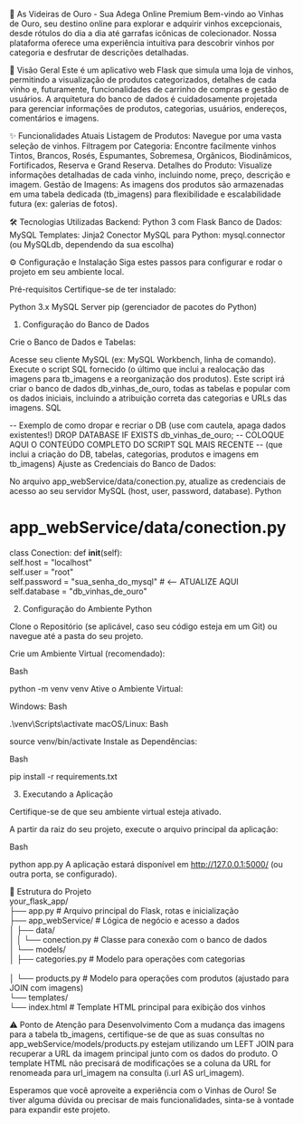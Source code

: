 🍷 As Videiras de Ouro - Sua Adega Online Premium
Bem-vindo ao Vinhas de Ouro, seu destino online para explorar e adquirir vinhos excepcionais, desde rótulos do dia a dia até garrafas icônicas de colecionador. Nossa plataforma oferece uma experiência intuitiva para descobrir vinhos por categoria e desfrutar de descrições detalhadas.


🚀 Visão Geral
Este é um aplicativo web Flask que simula uma loja de vinhos, permitindo a visualização de produtos categorizados, detalhes de cada vinho e, futuramente, funcionalidades de carrinho de compras e gestão de usuários. A arquitetura do banco de dados é cuidadosamente projetada para gerenciar informações de produtos, categorias, usuários, endereços, comentários e imagens.


✨ Funcionalidades Atuais
Listagem de Produtos: Navegue por uma vasta seleção de vinhos.
Filtragem por Categoria: Encontre facilmente vinhos Tintos, Brancos, Rosés, Espumantes, Sobremesa, Orgânicos, Biodinâmicos, Fortificados, Reserva e Grand Reserva.
Detalhes do Produto: Visualize informações detalhadas de cada vinho, incluindo nome, preço, descrição e imagem.
Gestão de Imagens: As imagens dos produtos são armazenadas em uma tabela dedicada (tb_imagens) para flexibilidade e escalabilidade futura (ex: galerias de fotos).


🛠️ Tecnologias Utilizadas
Backend: Python 3 com Flask
Banco de Dados: MySQL
Templates: Jinja2
Conector MySQL para Python: mysql.connector (ou MySQLdb, dependendo da sua escolha)


⚙️ Configuração e Instalação
Siga estes passos para configurar e rodar o projeto em seu ambiente local.

Pré-requisitos
Certifique-se de ter instalado:

Python 3.x
MySQL Server
pip (gerenciador de pacotes do Python)



1. Configuração do Banco de Dados

Crie o Banco de Dados e Tabelas:

Acesse seu cliente MySQL (ex: MySQL Workbench, linha de comando).
Execute o script SQL fornecido (o último que inclui a realocação das imagens para tb_imagens e a reorganização dos produtos). Este script irá criar o banco de dados db_vinhas_de_ouro, todas as tabelas e popular com os dados iniciais, incluindo a atribuição correta das categorias e URLs das imagens.
SQL

-- Exemplo de como dropar e recriar o DB (use com cautela, apaga dados existentes!)
DROP DATABASE IF EXISTS db_vinhas_de_ouro;
-- COLOQUE AQUI O CONTEÚDO COMPLETO DO SCRIPT SQL MAIS RECENTE
-- (que inclui a criação do DB, tabelas, categorias, produtos e imagens em tb_imagens)
Ajuste as Credenciais do Banco de Dados:

No arquivo app_webService/data/conection.py, atualize as credenciais de acesso ao seu servidor MySQL (host, user, password, database).
Python

# app_webService/data/conection.py

class Conection:
    def __init__(self):<br>
        self.host = "localhost"<br>
        self.user = "root"<br>
        self.password = "sua_senha_do_mysql" # <-- ATUALIZE AQUI<br>
        self.database = "db_vinhas_de_ouro"<br>


2. Configuração do Ambiente Python

Clone o Repositório (se aplicável, caso seu código esteja em um Git) ou navegue até a pasta do seu projeto.

Crie um Ambiente Virtual (recomendado):

Bash

python -m venv venv
Ative o Ambiente Virtual:

Windows:
Bash

.\venv\Scripts\activate
macOS/Linux:
Bash

source venv/bin/activate
Instale as Dependências:

Bash

pip install -r requirements.txt

3. Executando a Aplicação

Certifique-se de que seu ambiente virtual esteja ativado.

A partir da raiz do seu projeto, execute o arquivo principal da aplicação:

Bash

python app.py
A aplicação estará disponível em http://127.0.0.1:5000/ (ou outra porta, se configurado).


📂 Estrutura do Projeto<br>
your_flask_app/<br>
├── app.py                      # Arquivo principal do Flask, rotas e inicialização<br>
├── app_webService/             # Lógica de negócio e acesso a dados<br>
│   ├── data/<br>
│   │   └── conection.py        # Classe para conexão com o banco de dados<br>
│   └── models/<br>
│       ├── categories.py       # Modelo para operações com categorias<br><br>
│       └── products.py         # Modelo para operações com produtos (ajustado para JOIN com imagens)<br>
└── templates/<br>
    └── index.html              # Template HTML principal para exibição dos vinhos<br>


⚠️ Ponto de Atenção para Desenvolvimento
Com a mudança das imagens para a tabela tb_imagens, certifique-se de que as suas consultas no app_webService/models/products.py estejam utilizando um LEFT JOIN para recuperar a URL da imagem principal junto com os dados do produto. O template HTML não precisará de modificações se a coluna da URL for renomeada para url_imagem na consulta (i.url AS url_imagem).


Esperamos que você aproveite a experiência com o Vinhas de Ouro! Se tiver alguma dúvida ou precisar de mais funcionalidades, sinta-se à vontade para expandir este projeto.
